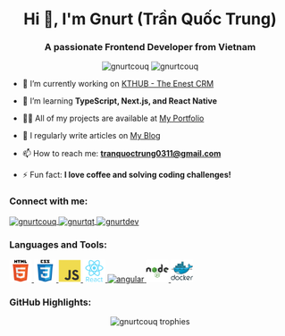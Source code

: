 <h1 align="center">Hi 👋, I'm Gnurt (Trần Quốc Trung)</h1>
<h3 align="center">A passionate Frontend Developer from Vietnam</h3>

<p align="center">
  <img src="https://komarev.com/ghpvc/?username=gnurtcouq&label=Profile%20views&color=0e75b6&style=flat" alt="gnurtcouq" />
  <img src="https://img.shields.io/github/followers/gnurtcouq?label=Follow&style=social" alt="gnurtcouq" />
</p>

- 🔭 I’m currently working on [KTHUB - The Enest CRM](https://github.com/KTHUB-Technologies/The-Enest-CRM)

- 🌱 I’m learning **TypeScript, Next.js, and React Native**

- 👨‍💻 All of my projects are available at [My Portfolio](https://github.com/gnurtcouq)

- 📝 I regularly write articles on [My Blog](https://blog.gnurtcouq.com)

- 📫 How to reach me: **tranquoctrung0311@gmail.com**

- ⚡ Fun fact: **I love coffee and solving coding challenges!**

<h3 align="left">Connect with me:</h3>
<p align="left">
  <a href="https://linkedin.com/in/gnurtcouq" target="blank">
    <img align="center" src="https://raw.githubusercontent.com/rahuldkjain/github-profile-readme-generator/master/src/images/icons/Social/linked-in-alt.svg" alt="gnurtcouq" height="30" width="40" />
  </a>
  <a href="https://fb.com/gnurtqt" target="blank">
    <img align="center" src="https://raw.githubusercontent.com/rahuldkjain/github-profile-readme-generator/master/src/images/icons/Social/facebook.svg" alt="gnurtqt" height="30" width="40" />
  </a>
  <a href="https://twitter.com/gnurtdev" target="blank">
    <img align="center" src="https://raw.githubusercontent.com/rahuldkjain/github-profile-readme-generator/master/src/images/icons/Social/twitter.svg" alt="gnurtdev" height="30" width="40" />
  </a>
</p>

<h3 align="left">Languages and Tools:</h3>
<p align="left">
  <a href="https://developer.mozilla.org/en-US/docs/Web/HTML" target="_blank">
    <img src="https://raw.githubusercontent.com/devicons/devicon/master/icons/html5/html5-original-wordmark.svg" alt="html5" width="40" height="40" />
  </a>
  <a href="https://developer.mozilla.org/en-US/docs/Web/CSS" target="_blank">
    <img src="https://raw.githubusercontent.com/devicons/devicon/master/icons/css3/css3-original-wordmark.svg" alt="css3" width="40" height="40" />
  </a>
  <a href="https://developer.mozilla.org/en-US/docs/Web/JavaScript" target="_blank">
    <img src="https://raw.githubusercontent.com/devicons/devicon/master/icons/javascript/javascript-original.svg" alt="javascript" width="40" height="40" />
  </a>
  <a href="https://reactjs.org" target="_blank">
    <img src="https://raw.githubusercontent.com/devicons/devicon/master/icons/react/react-original-wordmark.svg" alt="react" width="40" height="40" />
  </a>
  <a href="https://angular.io" target="_blank">
    <img src="https://angular.io/assets/images/logos/angular/angular.svg" alt="angular" width="40" height="40" />
  </a>
  <a href="https://nodejs.org" target="_blank">
    <img src="https://raw.githubusercontent.com/devicons/devicon/master/icons/nodejs/nodejs-original-wordmark.svg" alt="nodejs" width="40" height="40" />
  </a>
  <a href="https://www.docker.com/" target="_blank">
    <img src="https://raw.githubusercontent.com/devicons/devicon/master/icons/docker/docker-original-wordmark.svg" alt="docker" width="40" height="40" />
  </a>
  <!-- Add more as needed -->
</p>

<h3 align="left">GitHub Highlights:</h3>

<p align="center">
  <!-- Trophy showcase -->
  <img src="https://github-profile-trophy.vercel.app/?username=gnurtcouq&theme=radical&no-bg=true&no-frame=true&column=7" alt="gnurtcouq trophies" />
</p>



